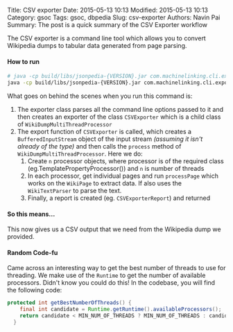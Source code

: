 Title: CSV exporter
Date: 2015-05-13 10:13
Modified: 2015-05-13 10:13
Category: gsoc
Tags: gsoc, dbpedia
Slug: csv-exporter
Authors: Navin Pai
Summary: The post is a quick summary of the CSV Exporter workflow

The CSV exporter is a command line tool which allows you  to convert Wikipedia dumps to tabular data generated from page parsing.

#### How to run


```bash
# java -cp build/libs/jsonpedia-{VERSION}.jar com.machinelinking.cli.exporter  --prefix page-prefix --in input-dump-file  --out output-csv-file --threads number-of-threads
java -cp build/libs/jsonpedia-{VERSION}.jar com.machinelinking.cli.exporter  --prefix http://en.wikipedia.org --in src/test/resources/dumps/enwiki-latest-pages-articles-p1.xml.gz  --out out.csv --threads 1
```
What goes on behind the scenes when you run this command is:

1. The exporter class parses all the command line options passed to it and then creates an exporter of the class `CSVExporter` which is a child class of `WikiDumpMultiThreadProcessor`
2. The export function of `CSVExporter` is called, which creates a `BufferedInputStream` object of the input stream *(assuming it isn't already of the type)* and then calls the `process` method of `WikiDumpMultiThreadProcessor`. Here we do:
	1. Create `n` processor objects, where processor is of the required class (eg.TemplatePropertyProcessor()) and `n` is number of threads
	2. In each processor, get individual pages and run `processPage` which works on the `WikiPage` to extract data. If also uses the `WikiTextParser` to parse the text. 
	3. Finally, a report is created (eg. `CSVExporterReport`) and returned

#### So this means... 

This now gives us a CSV output that we need from the Wikipedia dump we provided. 

#### Random Code-fu

Came across an interesting way to get the best number of threads to use for threading. We make use of the `Runtime` to get the number of available processors. Didn't know you could do this! In the codebase, you will find the following code: 

```java    
protected int getBestNumberOfThreads() {
    final int candidate = Runtime.getRuntime().availableProcessors();
    return candidate < MIN_NUM_OF_THREADS ? MIN_NUM_OF_THREADS : candidate;
  }
```

